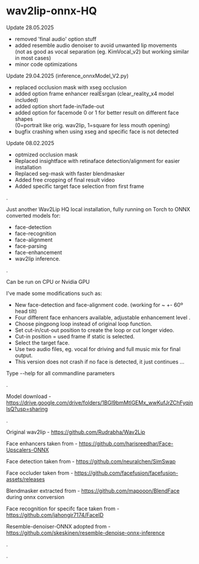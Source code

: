# wav2lip-onnx-HQ

Update 28.05.2025  

- removed 'final audio' option stuff
- added resemble audio denoiser to avoid unwanted lip movements  
  (not as good as vocal separation (eg. KimVocal_v2) but working similar in most cases)
- minor code optimizations
  

Update 29.04.2025 (inference_onnxModel_V2.py)

  - replaced occlusion mask with xseg occlusion
  - added option frame enhancer realEsrgan (clear_reality_x4 model included)
  - added option short fade-in/fade-out
  - added option for facemode 0 or 1 for better result on different face shapes  
    (0=portrait like orig. wav2lip, 1=square for less mouth opening)
  - bugfix crashing when using xseg and specific face is not detected  

Update 08.02.2025

  - optmized occlusion mask
  - Replaced insightface with retinaface detection/alignment for easier installation
  - Replaced seg-mask with faster blendmasker
  - Added free cropping of final result video
  - Added specific target face selection from first frame

.

Just another Wav2Lip HQ local installation, fully running on Torch to ONNX converted models for:
- face-detection
- face-recognition
- face-alignment
- face-parsing
- face-enhancement
- wav2lip inference.

.

Can be run on CPU or Nvidia GPU

I've made some modifications such as:
* New face-detection and face-alignment code. (working for ~ +- 60º head tilt)
* Four different face enhancers available, adjustable enhancement level .
* Choose pingpong loop instead of original loop function.
* Set cut-in/cut-out position to create the loop or cut longer video.
* Cut-in position = used frame if static is selected.
* Select the target face.
* Use two audio files, eg. vocal for driving and full music mix for final output.
* This version does not crash if no face is detected, it just continues ...

Type --help for all commandline parameters

.
 
Model download - https://drive.google.com/drive/folders/1BGl9bmMtlGEMx_wwKufJrZChFyqjnlsQ?usp=sharing  

.


Original wav2lip - https://github.com/Rudrabha/Wav2Lip

Face enhancers taken from -  https://github.com/harisreedhar/Face-Upscalers-ONNX

Face detection taken from - https://github.com/neuralchen/SimSwap

Face occluder taken from - https://github.com/facefusion/facefusion-assets/releases

Blendmasker extracted from - https://github.com/mapooon/BlendFace during onnx conversion

Face recognition for specifc face taken from - https://github.com/jahongir7174/FaceID  

Resemble-denoiser-ONNX adopted from - https://github.com/skeskinen/resemble-denoise-onnx-inference

.

.


